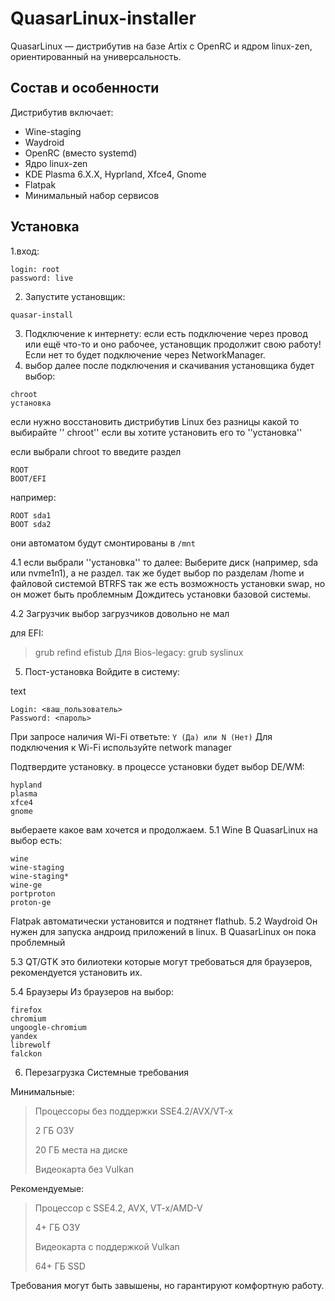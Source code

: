 # QuasarLinux-installer

QuasarLinux — дистрибутив на базе Artix с OpenRC и ядром linux-zen, ориентированный на универсальность.

## Состав и особенности
Дистрибутив включает:
- Wine-staging
- Waydroid
- OpenRC (вместо systemd)
- Ядро linux-zen
- KDE Plasma 6.X.X, Hyprland, Xfce4, Gnome
- Flatpak
- Минимальный набор сервисов

## Установка
1.вход:
```
login: root
password: live
```
2. Запустите установщик:
```
quasar-install
```
3. Подключение к интернету:
если есть подключение через провод или ещё что-то и оно рабочее, установщик продолжит свою работу!
Если нет то будет подключение через NetworkManager.
4. выбор
далее после подключения и скачивания установщика будет выбор: 
```
chroot
установка
```
если нужно восстановить дистрибутив Linux без разницы какой то выбирайте '' chroot'' если вы хотите установить его то ''установка''


если выбрали chroot 
то введите раздел 
```
ROOT
BOOT/EFI
```
например: 
```
ROOT sda1 
BOOT sda2
```
они автоматом будут смонтированы в ``/mnt``

4.1 если выбрали ''установка'' то далее:
Выберите диск (например, sda или nvme1n1), а не раздел.
так же будет выбор по разделам /home и файловой системой BTRFS
так же есть возможность установки swap, но он может быть проблемным 
Дождитесь установки базовой системы.


4.2 Загрузчик
выбор загрузчиков довольно не мал

для EFI:
> grub
> refind
> efistub
Для Bios-legacy:
> grub
> syslinux

5. Пост-установка
Войдите в систему:

text
```
Login: <ваш_пользователь>
Password: <пароль>
```
При запросе наличия Wi-Fi ответьте:
``
Y (Да) или N (Нет)
``
Для подключения к Wi-Fi используйте network manager

Подтвердите установку.
в процессе установки будет выбор DE/WM:
```
hypland
plasma
xfce4
gnome
```
выбераете какое вам хочется и продолжаем.
5.1 Wine
В QuasarLinux на выбор есть:
```
wine
wine-staging
wine-staging*
wine-ge
portproton
proton-ge
```
Flatpak автоматически установится и подтянет flathub.
5.2 Waydroid
Он нужен для запуска андроид приложений в linux. 
В QuasarLinux он пока проблемный

5.3 QT/GTK
это билиотеки которые могут требоваться для браузеров, рекомендуется установить их.

5.4 Браузеры
Из браузеров на выбор:
```
firefox
chromium
ungoogle-chromium
yandex
librewolf
falckon
```
6. Перезагрузка
Системные требования
    
Минимальные:
> Процессоры без поддержки SSE4.2/AVX/VT-x
>
> 2 ГБ ОЗУ
> 
> 20 ГБ места на диске
>
> Видеокарта без Vulkan

Рекомендуемые:
> Процессор с SSE4.2, AVX, VT-x/AMD-V
>
> 4+ ГБ ОЗУ
>
> Видеокарта с поддержкой Vulkan
>
> 64+ ГБ SSD

Требования могут быть завышены, но гарантируют комфортную работу.
